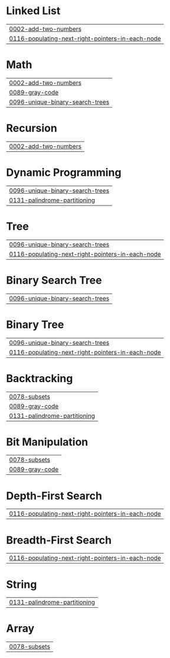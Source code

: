 # Linked List
|  |
| ------- |
| [0002-add-two-numbers](https://github.com/Vikramshelge90/LeetCode_Question_Answer/tree/master/0002-add-two-numbers) |
| [0116-populating-next-right-pointers-in-each-node](https://github.com/Vikramshelge90/LeetCode_Question_Answer/tree/master/0116-populating-next-right-pointers-in-each-node) |


# Math
|  |
| ------- |
| [0002-add-two-numbers](https://github.com/Vikramshelge90/LeetCode_Question_Answer/tree/master/0002-add-two-numbers) |
| [0089-gray-code](https://github.com/Vikramshelge90/LeetCode_Question_Answer/tree/master/0089-gray-code) |
| [0096-unique-binary-search-trees](https://github.com/Vikramshelge90/LeetCode_Question_Answer/tree/master/0096-unique-binary-search-trees) |
# Recursion
|  |
| ------- |
| [0002-add-two-numbers](https://github.com/Vikramshelge90/LeetCode_Question_Answer/tree/master/0002-add-two-numbers) |
# Dynamic Programming
|  |
| ------- |
| [0096-unique-binary-search-trees](https://github.com/Vikramshelge90/LeetCode_Question_Answer/tree/master/0096-unique-binary-search-trees) |
| [0131-palindrome-partitioning](https://github.com/Vikramshelge90/LeetCode_Question_Answer/tree/master/0131-palindrome-partitioning) |
# Tree
|  |
| ------- |
| [0096-unique-binary-search-trees](https://github.com/Vikramshelge90/LeetCode_Question_Answer/tree/master/0096-unique-binary-search-trees) |
| [0116-populating-next-right-pointers-in-each-node](https://github.com/Vikramshelge90/LeetCode_Question_Answer/tree/master/0116-populating-next-right-pointers-in-each-node) |
# Binary Search Tree
|  |
| ------- |
| [0096-unique-binary-search-trees](https://github.com/Vikramshelge90/LeetCode_Question_Answer/tree/master/0096-unique-binary-search-trees) |
# Binary Tree
|  |
| ------- |
| [0096-unique-binary-search-trees](https://github.com/Vikramshelge90/LeetCode_Question_Answer/tree/master/0096-unique-binary-search-trees) |
| [0116-populating-next-right-pointers-in-each-node](https://github.com/Vikramshelge90/LeetCode_Question_Answer/tree/master/0116-populating-next-right-pointers-in-each-node) |
# Backtracking
|  |
| ------- |
| [0078-subsets](https://github.com/Vikramshelge90/LeetCode_Question_Answer/tree/master/0078-subsets) |
| [0089-gray-code](https://github.com/Vikramshelge90/LeetCode_Question_Answer/tree/master/0089-gray-code) |
| [0131-palindrome-partitioning](https://github.com/Vikramshelge90/LeetCode_Question_Answer/tree/master/0131-palindrome-partitioning) |
# Bit Manipulation
|  |
| ------- |
| [0078-subsets](https://github.com/Vikramshelge90/LeetCode_Question_Answer/tree/master/0078-subsets) |
| [0089-gray-code](https://github.com/Vikramshelge90/LeetCode_Question_Answer/tree/master/0089-gray-code) |
# Depth-First Search
|  |
| ------- |
| [0116-populating-next-right-pointers-in-each-node](https://github.com/Vikramshelge90/LeetCode_Question_Answer/tree/master/0116-populating-next-right-pointers-in-each-node) |
# Breadth-First Search
|  |
| ------- |
| [0116-populating-next-right-pointers-in-each-node](https://github.com/Vikramshelge90/LeetCode_Question_Answer/tree/master/0116-populating-next-right-pointers-in-each-node) |
# String
|  |
| ------- |
| [0131-palindrome-partitioning](https://github.com/Vikramshelge90/LeetCode_Question_Answer/tree/master/0131-palindrome-partitioning) |
# Array
|  |
| ------- |
| [0078-subsets](https://github.com/Vikramshelge90/LeetCode_Question_Answer/tree/master/0078-subsets) |